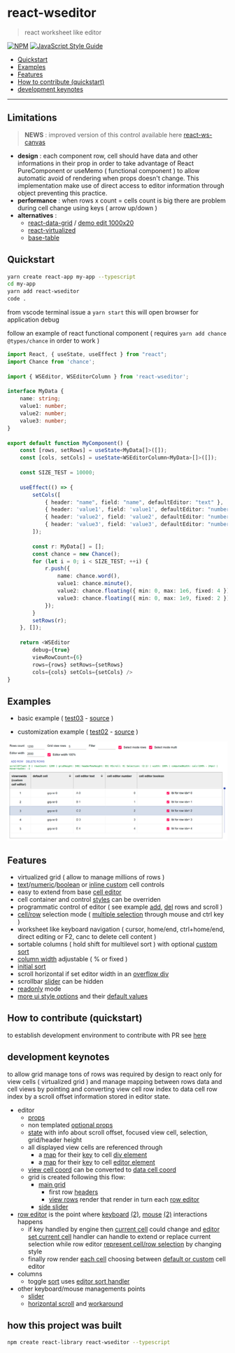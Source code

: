 # react-wseditor

> react worksheet like editor

[![NPM](https://img.shields.io/npm/v/react-wseditor.svg)](https://www.npmjs.com/package/react-wseditor) [![JavaScript Style Guide](https://img.shields.io/badge/code_style-standard-brightgreen.svg)](https://standardjs.com)

- [Quickstart](#quickstart)
- [Examples](#examples)
- [Features](#features)
- [How to contribute (quickstart)](#how-to-contribute-quickstart)
- [development keynotes](#development-keynotes)

---

## Limitations

> **NEWS** : improved version of this control available here [react-ws-canvas](https://github.com/devel0/react-ws-canvas)

- **design** : each component row, cell should have data and other informations in their prop in order to take advantage of React PureComponent or useMemo ( functional component ) to allow automatic avoid of rendering when props doesn't change. This implementation make use of direct access to editor information through object preventing this practice.
- **performance** : when rows x count = cells count is big there are problem during cell change using keys ( arrow up/down )
- **alternatives** :
  - [react-data-grid](https://adazzle.github.io/react-data-grid/docs/examples/simple-grid) / [demo edit 1000x20](https://codesandbox.io/s/github/devel0/repros/tree/7ad454c13d0549eb60aad8c557cbf36fad2146f5/react-data-grid/test-react-data-grid)
  - [react-virtualized](https://github.com/bvaughn/react-virtualized)
  - [base-table](https://github.com/Autodesk/react-base-table)

## Quickstart

```bash
yarn create react-app my-app --typescript
cd my-app
yarn add react-wseditor
code .
```

from vscode terminal issue a `yarn start` this will open browser for application debug

follow an example of react functional component ( requires `yarn add chance @types/chance` in order to work )

```ts
import React, { useState, useEffect } from "react";
import Chance from 'chance';

import { WSEditor, WSEditorColumn } from 'react-wseditor';

interface MyData {
    name: string;
    value1: number;
    value2: number;
    value3: number;
}

export default function MyComponent() {
    const [rows, setRows] = useState<MyData[]>([]);
    const [cols, setCols] = useState<WSEditorColumn<MyData>[]>([]);

    const SIZE_TEST = 10000;

    useEffect(() => {
        setCols([
            { header: "name", field: "name", defaultEditor: "text" },
            { header: 'value1', field: 'value1', defaultEditor: "number" },
            { header: 'value2', field: 'value2', defaultEditor: "number" },
            { header: 'value3', field: 'value3', defaultEditor: "number" },
        ]);

        const r: MyData[] = [];
        const chance = new Chance();
        for (let i = 0; i < SIZE_TEST; ++i) {
            r.push({
                name: chance.word(),
                value1: chance.minute(),
                value2: chance.floating({ min: 0, max: 1e6, fixed: 4 }),
                value3: chance.floating({ min: 0, max: 1e9, fixed: 2 })
            });
        }
        setRows(r);
    }, []);

    return <WSEditor
        debug={true}
        viewRowCount={6}
        rows={rows} setRows={setRows}
        cols={cols} setCols={setCols} />
}
```

## Examples

- basic example ( [test03](https://codesandbox.io/s/github/devel0/react-wseditor-demo/tree/e22dafde541a9bc1ae876d93a6022d25c33bca23/test03) - [source](https://github.com/devel0/react-wseditor-demo/tree/master/test03) )

- customization example ( [test02](https://codesandbox.io/s/github/devel0/react-wseditor-demo/tree/cdfeacdbfe4d94e9e24babd055efc3a5e540c598/test02) - [source](https://github.com/devel0/react-wseditor-demo/tree/master/test02) )

![](doc/react-wseditor-example.png)

## Features

- virtualized grid ( allow to manage millions of rows )
- [text][1]/[numeric][2]/[boolean][3] or [inline custom][15] cell controls
- easy to extend from base [cell editor][4]
- cell container and control [styles][14] can be overriden
- programmatic control of editor ( see example [add][5], [del][6] rows and scroll )
- [cell/row][7] selection mode ( [multiple selection][8] through mouse and ctrl key )
- worksheet like keyboard navigation ( cursor, home/end, ctrl+home/end, direct editing or F2, canc to delete cell content )
- sortable columns ( hold shift for multilevel sort ) with optional [custom sort][9]
- [column width][10] adjustable ( % or fixed )
- [initial sort][16]
- scroll horizontal if set editor width in an [overflow div][11]
- scrollbar [slider][12] can be hidden
- [readonly][13] mode
- [more ui style options][17] and their [default values][18]

[1]: https://github.com/devel0/react-wseditor/blob/5c48343ac1f82eb15ad5e61b9e59f7a4735164b4/src/WSEditor.tsx#L531
[2]: https://github.com/devel0/react-wseditor/blob/5c48343ac1f82eb15ad5e61b9e59f7a4735164b4/src/WSEditor.tsx#L602
[3]: https://github.com/devel0/react-wseditor/blob/5c48343ac1f82eb15ad5e61b9e59f7a4735164b4/src/WSEditor.tsx#L424
[4]: https://github.com/devel0/react-wseditor/blob/5c48343ac1f82eb15ad5e61b9e59f7a4735164b4/src/WSEditor.tsx#L327
[5]: https://github.com/devel0/react-wseditor-demo/blob/444c9d8399e220771175a6a2f679a6bd22253657/test02-dev/src/App.tsx#L249
[6]: https://github.com/devel0/react-wseditor-demo/blob/444c9d8399e220771175a6a2f679a6bd22253657/test02-dev/src/App.tsx#L257
[7]: https://github.com/devel0/react-wseditor-demo/blob/444c9d8399e220771175a6a2f679a6bd22253657/test02-dev/src/App.tsx#L269
[8]: https://github.com/devel0/react-wseditor-demo/blob/444c9d8399e220771175a6a2f679a6bd22253657/test02-dev/src/App.tsx#L270
[9]: https://github.com/devel0/react-wseditor-demo/blob/444c9d8399e220771175a6a2f679a6bd22253657/test02-dev/src/App.tsx#L62
[10]: https://github.com/devel0/react-wseditor-demo/blob/444c9d8399e220771175a6a2f679a6bd22253657/test02-dev/src/App.tsx#L61
[11]: https://github.com/devel0/react-wseditor-demo/blob/444c9d8399e220771175a6a2f679a6bd22253657/test02-dev/src/App.tsx#L272
[12]: https://github.com/devel0/react-wseditor/blob/5c48343ac1f82eb15ad5e61b9e59f7a4735164b4/src/WSEditor.tsx#L877
[13]: https://github.com/devel0/react-wseditor/blob/5c48343ac1f82eb15ad5e61b9e59f7a4735164b4/src/WSEditor.tsx#L876
[14]: https://github.com/devel0/react-wseditor-demo/blob/e53456bb58929d88ec9342bbcfff1805c328df7d/test02-dev/src/App.tsx#L279-L280
[15]: https://github.com/devel0/react-wseditor-demo/blob/ca906f7c7f659b1ce91795d22cea5f6f651c540a/test02/src/App.tsx#L61-L65
[16]: https://github.com/devel0/react-wseditor-demo/blob/e53456bb58929d88ec9342bbcfff1805c328df7d/test02-dev/src/App.tsx#L72-L73
[17]: https://github.com/devel0/react-wseditor/blob/5c48343ac1f82eb15ad5e61b9e59f7a4735164b4/src/WSEditor.tsx#L871
[18]: https://github.com/devel0/react-wseditor/blob/5c48343ac1f82eb15ad5e61b9e59f7a4735164b4/src/WSEditor.tsx#L766

## How to contribute (quickstart)

to establish development environment to contribute with PR see [here](https://github.com/devel0/react-wseditor-demo/blob/master/test01-dev/README.md#how-to-contribute-quickstart)

## development keynotes

to allow grid manage tons of rows was required by design to react only for view cells ( virtualized grid ) and manage mapping between rows data and cell views by pointing and converting view cell row index to data cell row index by a scroll offset information stored in editor state.

- editor
    - [props][100]
    - non templated [optional props][101]
    - [state][102] with info about scroll offset, focused view cell, selection, grid/header height
    - all displayed view cells are referenced through
        - a [map][103] for their [key][104] to cell [div element][108]
        - a [map][107] for their [key][104] to cell [editor element][109]
    - [view cell coord][105] can be converted to [data cell coord][106]
    - grid is created following this flow:
        - [main grid][110]
            - first row [headers][112]
            - [view rows][113] render that render in turn each [row editor][114]
        - [side slider][111]
- [row editor][115] is the point where [keyboard][116] [(2)][117], [mouse][118] [(2)][119] interactions happens
    - if key handled by engine then [current cell][124] could change and [editor set current cell][125] handler can handle to extend or replace current selection while row editor [represent cell/row selection][126] by changing style
    - finally row render [each cell][120] choosing between [default or custom][121] cell editor
- columns
    - toggle [sort][122] uses [editor sort handler][123]
- other keyboard/mouse managements points
    - [slider][127]
    - [horizontal scroll][128] and [workaround][129]

[100]: https://github.com/devel0/react-wseditor/blob/5c48343ac1f82eb15ad5e61b9e59f7a4735164b4/src/WSEditor.tsx#L854
[101]: https://github.com/devel0/react-wseditor/blob/5c48343ac1f82eb15ad5e61b9e59f7a4735164b4/src/WSEditor.tsx#L871
[102]: https://github.com/devel0/react-wseditor/blob/5c48343ac1f82eb15ad5e61b9e59f7a4735164b4/src/WSEditor.tsx#L931
[103]: https://github.com/devel0/react-wseditor/blob/5c48343ac1f82eb15ad5e61b9e59f7a4735164b4/src/WSEditor.tsx#L944
[104]: https://github.com/devel0/react-wseditor/blob/5c48343ac1f82eb15ad5e61b9e59f7a4735164b4/src/WSEditor.tsx#L1664
[105]: https://github.com/devel0/react-wseditor/blob/5c48343ac1f82eb15ad5e61b9e59f7a4735164b4/src/WSEditor.tsx#L1662
[106]: https://github.com/devel0/react-wseditor/blob/5c48343ac1f82eb15ad5e61b9e59f7a4735164b4/src/WSEditor.tsx#L306
[107]: https://github.com/devel0/react-wseditor/blob/5c48343ac1f82eb15ad5e61b9e59f7a4735164b4/src/WSEditor.tsx#L956
[108]: https://github.com/devel0/react-wseditor/blob/5c48343ac1f82eb15ad5e61b9e59f7a4735164b4/src/WSEditor.tsx#L275
[109]: https://github.com/devel0/react-wseditor/blob/5c48343ac1f82eb15ad5e61b9e59f7a4735164b4/src/WSEditor.tsx#L343
[110]: https://github.com/devel0/react-wseditor/blob/5c48343ac1f82eb15ad5e61b9e59f7a4735164b4/src/WSEditor.tsx#L1358-L1382
[111]: https://github.com/devel0/react-wseditor/blob/5c48343ac1f82eb15ad5e61b9e59f7a4735164b4/src/WSEditor.tsx#L1383-L1431
[112]: https://github.com/devel0/react-wseditor/blob/5c48343ac1f82eb15ad5e61b9e59f7a4735164b4/src/WSEditor.tsx#L1371-L1376
[113]: https://github.com/devel0/react-wseditor/blob/5c48343ac1f82eb15ad5e61b9e59f7a4735164b4/src/WSEditor.tsx#L1257
[114]: https://github.com/devel0/react-wseditor/blob/5c48343ac1f82eb15ad5e61b9e59f7a4735164b4/src/WSEditor.tsx#L1275
[115]: https://github.com/devel0/react-wseditor/blob/5c48343ac1f82eb15ad5e61b9e59f7a4735164b4/src/WSEditor.tsx#L26
[116]: https://github.com/devel0/react-wseditor/blob/5c48343ac1f82eb15ad5e61b9e59f7a4735164b4/src/WSEditor.tsx#L73
[117]: https://github.com/devel0/react-wseditor/blob/5c48343ac1f82eb15ad5e61b9e59f7a4735164b4/src/WSEditor.tsx#L192
[118]: https://github.com/devel0/react-wseditor/blob/5c48343ac1f82eb15ad5e61b9e59f7a4735164b4/src/WSEditor.tsx#L32
[119]: https://github.com/devel0/react-wseditor/blob/5c48343ac1f82eb15ad5e61b9e59f7a4735164b4/src/WSEditor.tsx#L49
[120]: https://github.com/devel0/react-wseditor/blob/5c48343ac1f82eb15ad5e61b9e59f7a4735164b4/src/WSEditor.tsx#L205
[121]: https://github.com/devel0/react-wseditor/blob/5c48343ac1f82eb15ad5e61b9e59f7a4735164b4/src/WSEditor.tsx#L240-L256
[122]: https://github.com/devel0/react-wseditor/blob/5c48343ac1f82eb15ad5e61b9e59f7a4735164b4/src/WSEditor.tsx#L735
[123]: https://github.com/devel0/react-wseditor/blob/5c48343ac1f82eb15ad5e61b9e59f7a4735164b4/src/WSEditor.tsx#L1133
[124]: https://github.com/devel0/react-wseditor/blob/5c48343ac1f82eb15ad5e61b9e59f7a4735164b4/src/WSEditor.tsx#L171
[125]: https://github.com/devel0/react-wseditor/blob/5c48343ac1f82eb15ad5e61b9e59f7a4735164b4/src/WSEditor.tsx#L1069
[126]: https://github.com/devel0/react-wseditor/blob/5c48343ac1f82eb15ad5e61b9e59f7a4735164b4/src/WSEditor.tsx#L219-L220
[127]: https://github.com/devel0/react-wseditor/blob/5c48343ac1f82eb15ad5e61b9e59f7a4735164b4/src/WSEditor.tsx#L1398-L1421
[128]: https://github.com/devel0/react-wseditor/blob/5c48343ac1f82eb15ad5e61b9e59f7a4735164b4/src/WSEditor.tsx#L58
[129]: https://github.com/devel0/react-wseditor/blob/5c48343ac1f82eb15ad5e61b9e59f7a4735164b4/src/WSEditor.tsx#L182

## how this project was built

```sh
npm create react-library react-wseditor --typescript
```
